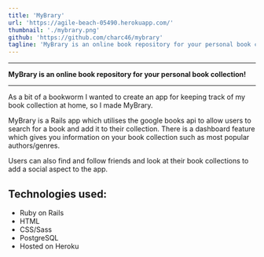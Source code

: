```yaml
---
title: 'MyBrary'
url: 'https://agile-beach-05490.herokuapp.com/'
thumbnail: './mybrary.png'
github: 'https://github.com/charc46/mybrary'
tagline: 'MyBrary is an online book repository for your personal book collection.'
---
```


---
**MyBrary is an online book repository for your personal book collection!**

---

As a bit of a bookworm I wanted to create an app for keeping track of my book collection at home, so I made MyBrary.

MyBrary is a Rails app which utilises the google books api to allow users to search for a book and add it to their collection.
There is a dashboard feature which gives you information on your book collection such as most popular authors/genres.

Users can also find and follow friends and look at their book collections to add a social aspect to the app.

## Technologies used:
* Ruby on Rails
* HTML
* CSS/Sass
* PostgreSQL
* Hosted on Heroku